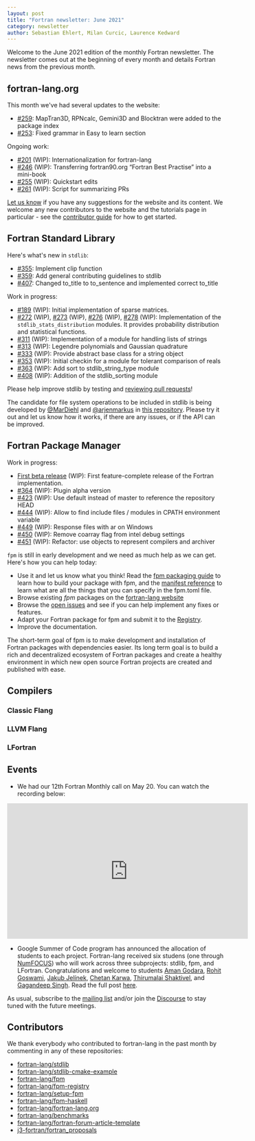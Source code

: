 ```yaml
---
layout: post
title: "Fortran newsletter: June 2021"
category: newsletter
author: Sebastian Ehlert, Milan Curcic, Laurence Kedward
---
```


Welcome to the June 2021 edition of the monthly Fortran newsletter.
The newsletter comes out at the beginning of every month and details
Fortran news from the previous month.

<ul id="page-nav"></ul>

## fortran-lang.org

This month we've had several updates to the website:

* [#259](https://github.com/fortran-lang/fortran-lang.org/pull/259):
  MapTran3D, RPNcalc, Gemini3D and Blocktran were added to the package index
* [#253](https://github.com/fortran-lang/fortran-lang.org/pull/253):
  Fixed grammar in Easy to learn section

Ongoing work:

* [#201](https://github.com/fortran-lang/fortran-lang.org/pull/201) (WIP):
  Internationalization for fortran-lang
* [#246](https://github.com/fortran-lang/fortran-lang.org/pull/246) (WIP):
  Transferring fortran90.org “Fortran Best Practise” into a mini-book
* [#255](https://github.com/fortran-lang/fortran-lang.org/pull/255) (WIP):
  Quickstart edits
* [#261](https://github.com/fortran-lang/fortran-lang.org/pull/261) (WIP):
  Script for summarizing PRs

[Let us know](https://github.com/fortran-lang/fortran-lang.org/issues) if you have any suggestions for the website and its content.
We welcome any new contributors to the website and the tutorials page in particular - see the [contributor guide](https://github.com/fortran-lang/fortran-lang.org/blob/master/CONTRIBUTING.md) for how to get started.

## Fortran Standard Library

Here's what's new in `stdlib`:

* [#355](https://github.com/fortran-lang/stdlib/pull/355):
  Implement clip function
* [#359](https://github.com/fortran-lang/stdlib/pull/359):
  Add general contributing guidelines to stdlib
* [#407](https://github.com/fortran-lang/stdlib/pull/407):
  Changed to\_title to to\_sentence and implemented correct to\_title

Work in progress:

* [#189](https://github.com/fortran-lang/stdlib/pull/189) (WIP):
  Initial implementation of sparse matrices.
* [#272](https://github.com/fortran-lang/stdlib/pull/272) (WIP),
  [#273](https://github.com/fortran-lang/stdlib/pull/273) (WIP),
  [#276](https://github.com/fortran-lang/stdlib/pull/276) (WIP),
  [#278](https://github.com/fortran-lang/stdlib/pull/278) (WIP):
  Implementation of the `stdlib_stats_distribution` modules.
  It provides probability distribution and statistical functions.
* [#311](https://github.com/fortran-lang/stdlib/pull/311) (WIP):
  Implementation of a module for handling lists of strings
* [#313](https://github.com/fortran-lang/stdlib/pull/313) (WIP):
  Legendre polynomials and Gaussian quadrature
* [#333](https://github.com/fortran-lang/stdlib/pull/333) (WIP):
  Provide abstract base class for a string object
* [#353](https://github.com/fortran-lang/stdlib/pull/353) (WIP):
  Initial checkin for a module for tolerant comparison of reals
* [#363](https://github.com/fortran-lang/stdlib/pull/363) (WIP):
  Add sort to stdlib\_string\_type module
* [#408](https://github.com/fortran-lang/stdlib/pull/408) (WIP):
  Addition of the stdlib\_sorting module


Please help improve stdlib by testing and [reviewing pull requests](https://github.com/fortran-lang/stdlib/issues?q=is%3Apr+is%3Aopen+label%3A%22reviewers+needed%22)!

The candidate for file system operations to be included in stdlib is being developed by
[@MarDiehl](https://github.com/MarDiehl) and [@arjenmarkus](https://github.com/arjenmarkus)
in [this repository](https://github.com/MarDiehl/stdlib_os).
Please try it out and let us know how it works, if there are any issues, or if the API can be improved.

## Fortran Package Manager

Work in progress:

* [First beta release](https://github.com/fortran-lang/fpm/milestone/1) (WIP):
  First feature-complete release of the Fortran implementation.
* [#364](https://github.com/fortran-lang/fpm/pull/364) (WIP):
  Plugin alpha version
* [#423](https://github.com/fortran-lang/fpm/pull/423) (WIP):
  Use default instead of master to reference the repository HEAD
* [#444](https://github.com/fortran-lang/fpm/pull/444) (WIP):
  Allow to find include files / modules in CPATH environment variable
* [#449](https://github.com/fortran-lang/fpm/pull/449) (WIP):
  Response files with ar on Windows
* [#450](https://github.com/fortran-lang/fpm/pull/450) (WIP):
  Remove coarray flag from intel debug settings
* [#451](https://github.com/fortran-lang/fpm/pull/451) (WIP):
  Refactor: use objects to represent compilers and archiver

`fpm` is still in early development and we need as much help as we can get.
Here's how you can help today:

* Use it and let us know what you think! Read the [fpm packaging guide](https://github.com/fortran-lang/fpm/blob/master/PACKAGING.md) to learn how to build your package with fpm, and the [manifest reference](https://github.com/fortran-lang/fpm/blob/master/manifest-reference.md) to learn what are all the things that you can specify in the fpm.toml file.
* Browse existing *fpm* packages on the [fortran-lang website](https://fortran-lang.org/packages/fpm)
* Browse the [open issues](https://github.com/fortran-lang/fpm/issues) and see if you can help implement any fixes or features.
* Adapt your Fortran package for fpm and submit it to the [Registry](https://github.com/fortran-lang/fpm-registry).
* Improve the documentation.

The short-term goal of fpm is to make development and installation of Fortran packages with dependencies easier.
Its long term goal is to build a rich and decentralized ecosystem of Fortran packages and create a healthy
environment in which new open source Fortran projects are created and published with ease.

## Compilers

### Classic Flang


### LLVM Flang


### LFortran


## Events

* We had our 12th Fortran Monthly call on May 20.
You can watch the recording below:

<iframe width="560" height="315" src="https://www.youtube.com/embed/06hVFA8ApG4" frameborder="0" allow="accelerometer; autoplay; encrypted-media; gyroscope; picture-in-picture" allowfullscreen></iframe>

* Google Summer of Code program has announced the allocation of students to each project.
  Fortran-lang received six studens (one through [NumFOCUS](https://numfocus.org/)) who will work across three subprojects: stdlib, fpm, and LFortran.
  Congratulations and welcome to students
  [Aman Godara](https://github.com/aman-godara),
  [Rohit Goswami](https://github.com/haozeke),
  [Jakub Jelínek](https://github.com/kubajj),
  [Chetan Karwa](https://github.com/chetankarwa),
  [Thirumalai Shaktivel](https://gitlab.com/Thirumalai-Shaktivel), and
  [Gagandeep Singh](https://github.com/czgdp1807).
  Read the full post [here](https://fortran-lang.org/newsletter/2021/05/18/Welcome-GSoC-students/).
  
As usual, subscribe to the [mailing list](https://groups.io/g/fortran-lang) and/or
join the [Discourse](https://fortran-lang.discourse.group) to stay tuned with the future meetings.

## Contributors

We thank everybody who contributed to fortran-lang in the past month by
commenting in any of these repositories:

* [fortran-lang/stdlib](https://github.com/fortran-lang/stdlib)
* [fortran-lang/stdlib-cmake-example](https://github.com/fortran-lang/stdlib-cmake-example)
* [fortran-lang/fpm](https://github.com/fortran-lang/fpm)
* [fortran-lang/fpm-registry](https://github.com/fortran-lang/fpm-registry)
* [fortran-lang/setup-fpm](https://github.com/fortran-lang/setup-fpm)
* [fortran-lang/fpm-haskell](https://github.com/fortran-lang/fpm-haskell)
* [fortran-lang/fortran-lang.org](https://github.com/fortran-lang/fortran-lang.org)
* [fortran-lang/benchmarks](https://github.com/fortran-lang/benchmarks)
* [fortran-lang/fortran-forum-article-template](https://github.com/fortran-lang/fortran-forum-article-template)
* [j3-fortran/fortran\_proposals](https://github.com/j3-fortran/fortran_proposals)

<div id="gh-contributors" data-startdate="May 01 2021" data-enddate="May 31 2021" height="500px"></div>
